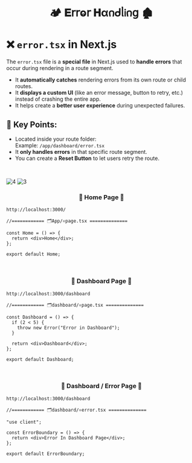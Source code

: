 <h1  align="center" > 🏕️ 𝐄𝗋𝗋ⱺ𝗋 𝐇α𐓣ᑯᥣ𝗂𐓣𝗀 🏚️</h1> 

# ❌ `error.tsx` in Next.js

The `error.tsx` file is a **special file** in Next.js used to **handle errors** that occur during rendering in a route segment.

- It **automatically catches** rendering errors from its own route or child routes.
- It **displays a custom UI** (like an error message, button to retry, etc.) instead of crashing the entire app.
- It helps create a **better user experience** during unexpected failures.

## 📌 Key Points:

- Located inside your route folder:  
  Example: `/app/dashboard/error.tsx`
- It **only handles errors** in that specific route segment.
- You can create a **Reset Button** to let users retry the route.

</br>

![4](https://github.com/user-attachments/assets/018045a6-966d-4da9-8af0-89c83b6f78af)
![3](https://github.com/user-attachments/assets/80b89b1c-38e5-43f0-bd9f-60d02c4de350)

<h3 align="center" > 🐇 Home Page  🦚</h3>

```dash
http://localhost:3000/
```

```TSX
//============ 🗂️App/⚛️page.tsx ============== 

const Home = () => {
  return <div>Home</div>;
};

export default Home;

```

</br>

<h3 align="center" > 🐇 Dashboard Page  🦚</h3>

```dash
http://localhost:3000/dashboard    
```

```TSX
//============ 🗂️dashboard/⚛️page.tsx ============== 

const Dashboard = () => {
  if (2 < 5) {
    throw new Error("Error in Dashboard");
  }

  return <div>Dashboard</div>;
};

export default Dashboard;

```

</br>

<h3 align="center" > 🐇 Dashboard / Error Page  🦚</h3>

```dash
http://localhost:3000/dashboard    
```

```TSX
//============ 🗂️dashboard/⚛️error.tsx ============== 

"use client";

const ErrorBoundary = () => {
  return <div>Error In Dashboard Page</div>;
};

export default ErrorBoundary;

```
